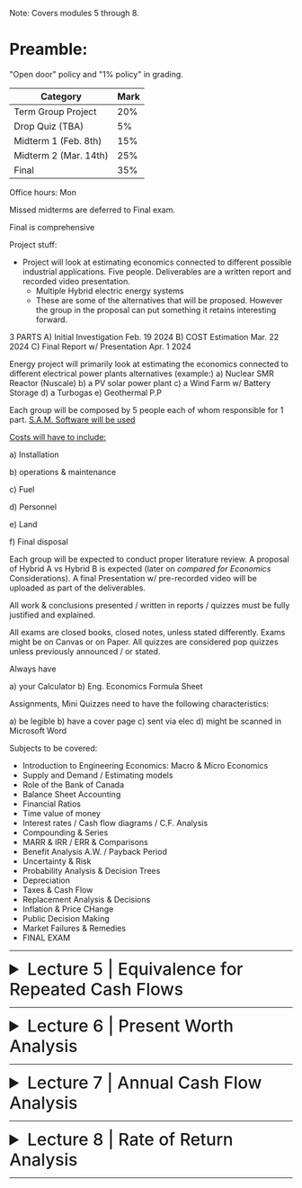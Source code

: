 Note: Covers modules 5 through 8.

# Preamble:

"Open door" policy and "1% policy" in grading.

| Category                     | Mark   |
|------------------------------|--------|
| Term Group Project           | 20%    |
| Drop Quiz (TBA)              | 5%     |
| Midterm 1 (Feb. 8th)         | 15%    |
| Midterm 2 (Mar. 14th)        | 25%    |
| Final                        | 35%    |

Office hours: Mon

Missed midterms are deferred to Final exam.

Final is comprehensive

Project stuff:

- Project will look at estimating economics connected to different possible industrial applications. Five people. Deliverables are a written report and recorded video presentation.
  - Multiple Hybrid electric energy systems
  - These are some of the alternatives that will be proposed. However the group in the proposal can put something it retains interesting forward.
 
3 PARTS
A) Initial Investigation Feb. 19 2024
B) COST Estimation Mar. 22 2024
C) Final Report w/ Presentation Apr. 1 2024

Energy project will primarily look at estimating the economics connected to different electrical power plants alternatives (example:)
a) Nuclear SMR Reactor (Nuscale)
b) a PV solar power plant
c) a Wind Farm w/ Battery Storage
d) a Turbogas
e) Geothermal P.P

Each group will be composed by 5 people each of whom responsible for 1 part. [S.A.M. Software will be used](https://sam.nrel.gov/)

<ins>Costs will have to include:</ins>

a) Installation

b) operations & maintenance

c) Fuel

d) Personnel

e) Land

f) Final disposal

Each group will be expected to conduct proper literature review. A proposal of Hybrid A vs Hybrid B is expected (later on *compared for Economics* Considerations). A final Presentation w/ pre-recorded video will be uploaded as part of the deliverables.

All work & conclusions presented / written in reports / quizzes must be fully justified and explained.

All exams are closed books, closed notes, unless stated differently. Exams might be on Canvas or on Paper. All quizzes are considered pop quizzes unless previously announced / or stated.

Always have

a) your Calculator
b) Eng. Economics Formula Sheet

Assignments, Mini Quizzes need to have the following characteristics:

a) be legible
b) have a cover page
c) sent via elec
d) might be scanned in Microsoft Word

Subjects to be covered:

- Introduction to Engineering Economics: Macro & Micro Economics
- Supply and Demand / Estimating models
- Role of the Bank of Canada
- Balance Sheet Accounting
- Financial Ratios
- Time value of money
- Interest rates / Cash flow diagrams / C.F. Analysis
- Compounding & Series
- MARR & IRR / ERR & Comparisons
- Benefit Analysis A.W. / Payback Period
- Uncertainty & Risk
- Probability Analysis & Decision Trees
- Depreciation
- Taxes & Cash Flow
- Replacement Analysis & Decisions
- Inflation & Price CHange
- Public Decision Making
- Market Failures & Remedies
- FINAL EXAM

---

<details>
  <summary style="font-size: 30px; font-weight: 500; cursor: pointer;">Lecture 5 | Equivalence for Repeated Cash Flows</summary>

# Learning Objectives
- Convert uniform series of cash flows to their equivalent present or future values
- Use arithmetic and geometric gradients to solve correctly modelled problems
- Use continuously compounded interest with uniform payment series

# Uniform Series Compound Interest Formulas
- Uniform series (A) is defined as:
- An end-of-period cash receipt or disbursement in a uniform series, continuing for n periods
- The entire series equivalent to P or F at an interest rate i

![compound interest factors (slide 4)](../static/EE_5_1.png)

- In the general case:

F = A(1+i)<sup>n–1</sup> + . . . + A(1+i)<sup>2</sup> +A(1+i) + A                         **[1]**

- Multiplying by (1+i):

(1+i)F = A(1+i)<sup>n</sup> + . . . + A(1+i)<sup>3</sup> + A(1+i)<sup>2</sup> + A(1+i)    **[2]**

- Factoring out A and subtracting (1) from (2):

iF = A[(1+i)<sup>n</sup> – 1]

Rearranging the previous equation
𝐹 = 𝐴 [((1 + 𝑖)<sup>𝑛</sup> − 1) / 𝑖]

- The notation is F = A(F/A, i%, n)
- This is called the **uniform series compound amount factor**


Solving for A:
𝐴 = 𝐹 * [𝑖 / ((1 + 𝑖)<sup>𝑛</sup> − 1)]

- The notation is A = F(A/F, i%, n)
- This is called the **uniform series sinking fund factor**

Taking the sinking fund formula and substituting the single payment compound formula for F yields:

𝐴 = 𝐹 * [𝑖 / ((1 + 𝑖)<sup>𝑛</sup> − 1)] = 𝑃(1 + 𝑖)<sup>𝑛</sup> * [𝑖 / ((1 + 𝑖)<sup>𝑛</sup> − 1)]

- Therefore:

𝐴 = 𝑃[𝑖(1 + 𝑖)<sup>𝑛</sup> / ((1 + 𝑖)<sup>𝑛</sup> − 1)]

- Notation: A = P(A/P, i%, n)
- This is called the **uniform series capital recovery factor**

Solving the capital recovery formula for P:
𝑃 = 𝐴 * [((1 + 𝑖)<sup>𝑛</sup> − 1) / 𝑖(1 + 𝑖)<sup>𝑛</sup>]

- Notation: P = A(P/A, i%, n)
- This is called the **uniform series present worth** formula

## Uniform Series Formulas: Problem 1
Joe wants to be able to **purchase a dream car for about $19,000** on **1 January 2004**, just after he graduates from college. Joe has had a part time job and started making deposits of **$275 each month** into an account that pays **9% compounded monthly** beginning with the **first deposit on 1 February 1999.** The **last deposit is to be made on 1 January 2004**. Determine how much money he would have saved to buy the car.

## Solution
_Monthly deposits_, 

A = $275

n = 2/1999 to 1/2004 = 60 periods. (5 years = 12 * 5 = 60 months)

F = $275 (F/A, 0.75%, 60) = $275 (69.770) = $19,168.75

Joe will have **$19,168.75** available for his purchase.

Therefore, Joe will have enough to purchase a dream car.

## Uniform Series Formulas: Problem 2
You are repaying a debt of $10,000 with equal payments made at the end of four equal periods. If the interest rate is 10% per period, how much of the original $10,000 principal will be paid in the second payment?

## Solution
Principal = $10,000

Number of equal payments (n) = 4. i = 10% per period.

A = P(A/P, i, n) = 10,000(A/P, 10%, 4) = 10,000 × 0.3155 = $3155

First payment interest on unpaid balance = 10,000 × 0.10 = $1000.

Principal repaid = A – 1,000 = $2155.00

Second payment Principal due = 10,000 – 2155 = $7845

Interest on unpaid balance = 7,845 × 0.10 = $784.50.

Principal paid in the second payment = 3,155 – 784.50 = $2370.50.

## Relationships Between Compound Interest Factors
- Single Payment
  - Compound amount factor = 1/Present Worth Factor
  - (F/P, i, n) = 1/(P/F, i, n)
- Uniform Series
  - Capital recovery factor = 1/Present Worth Factor
  - (A/P, i, n) = 1/(P/A, i, n)
    
  - Compound amount factor = 1/Sinking Fund Factor
  - (F/A, i, n) = 1/(A/F, i, n)
    
  - Capital recovery factor = Sinking Fund Factor plus i
  - (A/P, i, n) = (A/F, i, n) + i
    
# Uniform Series Involving P/A and A/P
The uniform series factors that involve P and A are derived as follows:

(1) Cash flow occurs in consecutive interest periods

(2) Cash flow amount is same in each interest period

The cash flow diagrams are:

![cash flow diagrams](../static/EE_5_2_1.png)

# Uniform Series Involving F/A and A/F
The uniform series factors that involve F and A are derived as follows:

(1) Cash flow occurs in consecutive interest periods

(2) Last cash flow occurs in same period as F

Cash flow diagrams are:

![cash flow diagrams](../static/EE_5_2_2.png)

![spreadsheet functions](../static/EE_5_2_3.png)

# Arithmetic Gradient
- A uniformly increasing series consists of two components:
  - Series component (A)
  - Gradient component (G)
 
![arithmetic gradient](../static/EE_5_3.png)

- Therefore:
- P = A(P/A, i%, n) + G(P/G, i%, n)

- Derivation of Arithmetic Gradient Factors
  - Arithmetic gradient present worth factor:

(𝑃/𝐺, 𝑖, 𝑛) = [((1 + 𝑖)<sup>𝑛</sup> − 𝑖𝑛 − 1) / 𝑖<sup>2</sup>(1 + 𝑖)<sup>𝑛</sup>

- Arithmetic gradient uniform series factor:
(𝐴/𝐺, 𝑖, 𝑛) = [(1/i) - (n/(1 + 𝑖)<sup>𝑛</sup> − 1)]

## Reality and the Assumed Uniformity of a, G, and g
- We define and start with an A (uniform annual cost), a G (uniform annual gradient), and a g (uniform annual rate of increase) for three reasons:
  1. It is easier to start with simple models
  2. These model cash flows are convenient for bounding the problems often encountered in engineering economic analysis
  3. Not enough is known about the future and so it is approximated through uniform series and gradients

# Geometric Gradient
- Period-by-period change is a uniform rate (g)
- It can be traced to population levels or other levels of activity where changes over time are best modelled as a percentage of the previous year.

![geometric gradient](../static/EE_5_4.png)

- Two possible cases:
  **- Where: i ≠ g**

𝑃 = 𝐴<sub>1</sub> [(1 − (1 + 𝑔)<sup>𝑛</sup> * (1 + 𝑖)<sup>-𝑛</sup>) /(𝑖 − 𝑔)]

- Factor Notation: (P/A, g, i, n)
- This is called the “geometric series present worth factor” where i ≠ g

  **- Where: i = g**

  𝑃 = 𝐴<sub>1</sub> * 𝑛(1 + 𝑖)<sup>–1</sup>

- Factor Notation: (P/A, g, i, n)
- This is called the “geometric series present worth factor” where i = g

# When Compounding Period and Payment Period Differ
- When compounding interest periods and payment periods differ, an adjustment is required in order to utilize the formulas.
- This is usually done by:
  1. Computing the equivalent payment amounts for each compounding period and applying the interest rate
  2. Computing an effective interest rate for the payment periods

![continuous compounding](../static/EE_5_5.png)


</details>

---

<details>
  <summary style="font-size: 30px; font-weight: 500; cursor: pointer;">Lecture 6 | Present Worth Analysis</summary>

# Learning Objectives
- Define the _present worth_ and _future worth_ criteria
- Use these criteria to choose between alternatives
- Apply the criteria in cases with equal, unequal, and infinite project lives

# Assumptions in Solving Economic Analysis Problems
- End-of-Year Convention
  - All cash flow amounts are calculated as amounts at the end of each period:
    - Now = end of period 0 (beginning of period 1)
    - Future amounts happen at the end of the period specified

![continuous compounding](../static/EE_6_1.png)

- No Sunk Costs
  - Only the current situation and the potential future is considered.

- Viewpoint of Economic Analysis Studies
  - Point of view of a firm vs. point of view of a department
  - Generally, we will want to take the point of view of a total firm when doing industrial economic analyses.
- Borrowed Money Viewpoint
  - Each problem has two monetary aspects:
    - Financing—the obtaining of money
    - Investment—the spending of money
  - Money required to finance projects is obtained at interest rate i.
- Income Taxes
  - Income taxes must be considered in order to find the real payoff of a project.
  - However, taxes will often affect alternatives in the same way, allowing us to compare our choices without considering income taxes.
- Effect of Inflation and Deflation
  - Inflation and deflation must be considered in order to find the real payoff of a project.

## Economic Criteria
- Alternatives are judged based on economic efficiency.
- To compare cash flows of alternatives, we must first move them to the same moment in time.
  - Present – present worth analysis
  - Future – future worth analysis
  - Series of equal cash flows at regular intervals – annual cash flow analysis
- Each of these methods will always yield the same recommendation for choosing the best alternative(s).

# Present Worth Techniques
- Careful consideration must be given to the time period covered by the analysis.
- Three potential analysis-period situations are possible when comparing alternatives:
  - Useful life of each alternative equals the analysis period
  - Useful lives different from the analysis period
  - There is an infinite analysis period, n = ∞

## 1. Useful Lives Equal to the Analysis Period
- When selecting between two alternatives using present worth analysis:
- Maximize:
  - Net Present Worth = Present worth benefits – Present worth of costs
  - NPW = PW of benefits – PW of costs
- The alternative with the higher NPW is selected
- This criterion is called the net present worth criterion and is written simply as NPW

![example1](../static/EE_6_2_1.png)
![example1](../static/EE_6_2_2.png)

## 2. Useful Lives Different from the Analysis Period
- It is NOT correct to analyze alternatives using NPW with different lives.
- Methods to handle this problem:
  - Examine the alternatives using a “least common multiple” (LCM) of lives.
  - Decide on an analysis period if the LCM method is too large or doesn’t make sense.
    - (e.g., 7 and 13 years gives an LCM = 91 years)

![example2](../static/EE_6_3_1.png)
![example2](../static/EE_6_3_2.png)
![example2](../static/EE_6_3_3.png)
![example2](../static/EE_6_3_4.png)

## 3. Infinite Analysis Period: Capitalized Cost
- The need for large-scale infrastructure projects (bridges, pipelines, etc.) is considered to be permanent.
- These types of projects are considered to have an infinite analysis period.
- Capitalized cost is the present sum that is required to provide the service indefinitely.
- For any initial present sum P, there can be an end-of-period withdrawal of A which is equal to P(i):
  - These withdrawals will never decrease the original principal
  - **A = Pi for n = infinity**
  - **Capitalized Cost = P = A/i**
    - The money set aside that can provide the funds for the project forever
 
![example3](../static/EE_6_4.png)

### Present Worth Analysis: Problem 1

Two outdoor facilities are being considered for an upcoming Olympic baseball event in three years. The ticket price is fixed for the event at $150/person payable in the event year. Facility A requires a non-refundable deposit of $250,000 and will hold 15,000 people for the event. Facility B does not require a deposit but holds only 13,000 people. If the event sells out in either facility, which facility should be chosen based on a present worth analysis, if the interest rate is 10%?

---

<details>
  <summary style="font-size: 30px; font-weight: 500; cursor: pointer;">**Solution**</summary>

  - Present worth of Facility A
  - P = –250,000 + 15,000(150)(P/F, 10%, 3)
  - P = –250,000 + 15,000(150)(0.7513)
  - P = $1,440,425
    
  - Present worth of Facility B
  - P = 13,000(150)(P/F, 10%, 3)
  - P = 13,000(150)(0.7513)
  - P = $1,465,035

  Choose Facility B because the NPW of B is more profitable based on a present worth analysis.
</details>

---

### Present Worth Analysis: Problem 2
A municipal contractor has agreed to construct an electric power plant and to deposit sufficient money in a perpetual trust fund to pay a $10,000/year operating cost and to perform a major renovation to the plant every 15 years at a cost of $200,000. The plant itself will initially cost $500,000 to construct. If the trust fund earns 10% interest per year (compounded annually), what is his capitalized cost to construct the plant, to make the future periodic renovations, and to pay the annual operating costs forever?

<details>
  <summary style="font-size: 30px; font-weight: 500; cursor: pointer;">**Solution**</summary>

  - A = $10,000 /year
  - Renovation cost every 15 years = $200,000

  - Initial cost = $500,000. Interest rate = 10%
  - Capitalized cost, P0 = 500,000 + (100,000/0.10) + {200,000 (A/P, 10%, 15)/0.10} = 500,000 + 1,000,000 + {200,000(0.1315)/0.10}
  
  - **= $1,763,000**
</details>

# Multiple Alternatives
- Two or more alternatives can be handled by present worth analysis.
- The NPW can be evaluated for each project.
- Selection is made based on the criteria for the project (minimizing or maximizing the present worth of the alternatives).

![example4](../static/EE_6_5_1.png)

# Bond Pricing
- When Bonds are purchased, the fixed items are:
  - Face Value (e.g., $1000)
    - Amount paid out when the bond matures
  - A nominal interest rate (e.g., 8% semi-annually)
    - Sometimes called “coupon rate”
    - The amount of interest paid out to the bond holder per compounding period
- The purchase price can vary depending on the current market interest rate as the present worth of a bond is determined from the fixed values above (the interest paid out per compounding period and the final face value paid out in the future).

![example5](../static/EE_6_6_1.png)
![example5](../static/EE_6_6_2.png)

## Spreadsheets and Present Worth
- With spreadsheets, it is easy to use 120 months instead of 10 years, and the cash flows can be estimated for each month.
  - e.g., Air-conditioning costs for summer vs. winter
- No interpolation needed for interest rates
  - Easy to calculate a repayment schedule

# Future Worth Analysis
- In present worth analysis, alternatives are compared in terms of their present equivalent value.
- We can also choose between alternatives by finding their equivalent value at some future date. This is called future worth analysis.
- Future worth analysis is a more natural way of thinking about certain types of problems.
  - E.g., if we are setting aside money to provide ourselves with a pension on retirement, we’re interested in how much money we’ll have when we retire. We don’t care what that amount of money would be worth now, since we’re not going to be spending it now.

![example6](../static/EE_6_7.png)
</details>

---

<details>
  <summary style="font-size: 30px; font-weight: 500; cursor: pointer;">Lecture 7 | Annual Cash Flow Analysis</summary>

# Learning Objectives
- Define equivalent uniform annual cost (EUAC)
- Resolve any series of cash flows into its annual cash flow equivalent
- Use annual costs to compare alternatives with equal, common multiple, or continuous lives, or over some fixed study period
 
# Annual Cash Flow Calculations
- The objective is to compare alternatives based on annual cash flows.
- This requires converting present values and one-time values on the timeline to equivalent uniform annual values.
  - Using annual worth factors: F
    - For example: A = P(A/P, i%, 4)
![diagram](../static/EE_7_1_1.png)   
![example1](../static/EE_7_1_2.png)

# Treatment of Salvage Value
- When there is a salvage value at the end of the life of an asset, it is represented as a one-time cash flow benefit at the end of the asset’s life (i.e., it lowers the equivalent uniform annual cost).
- Example: Salvage value (S) of asset with a four-year life

![diagram](../static/EE_7_2_1.png)

When there is an initial cost (P) followed by a salvage value (S) the equivalent uniform annual worth (EUAC) can be computed by:
- EUAC = P(A/P, i, n) – S(A/F, i, n)
**OR**
- EUAC = (P – S)(A/F, i, n) + Pi
**OR**
- EUAC = (P – S)(A/P, i, n) + Si

- Known as "capital recovery cost"

- Direct relationship between present worth cost and equivalent uniform cost:
  - EUAC = PWCost(A/P, i, n)
- Expenditure of money increases EUAC, whereas receipt of money decreases EUAC.
- For irregular cash disbursements over the analysis period it is convenient to convert them to a present worth cost first, rather than use the above equation.
- For arithmetic gradient the factor that can be used is: (A/G, i, n)

![example2](../static/EE_7_2_2.png)
![example2](../static/EE_7_2_3.png)


# Annual Cash Flow Analysis
- When comparing alternatives, we can always ignore any cash flows common to each alternative.
- So if two strategies both yield the same benefits, we can simply choose the one with the lower equivalent annual costs.
- Conversely, if two strategies have the same costs, we will choose the one with the greater equivalent annual benefits.

# Cash Flow Calculations: Problem
- A university student looking for new tires has located the following alternatives:

| Tire Life (warranty) | Price/Tire |
|-|-|
|12 Months|$30.95|
|24 Months|$44.95|
|36 Months|$53.95|
|48 Months|$59.95|

- If she figures that money is worth 12%, which tires should she choose?

---

<details>
  <summary style="font-size: 30px; font-weight: 500; cursor: pointer;">Solution</summary>
  
  - EUAC (12 month tire) = $30.95 (A/P, 12%, 1) = $34.66
  - EUAC (24 month tire) = $44.95 (A/P, 12%, 2) = $26.60
  - EUAC (36 month tire) = $53.95 (A/P, 12%, 3) = $22.46
  - EUAC (48 month tire) = $59.95 (A/P, 12%, 4) = $19.74

**Choose the 48 Month Tire to reduce annual costs.**

</details>

---

# Analysis Period
- Alternatives have equal lives.
  - If the lives are equal, the analysis period is based on the same lifetime.
    
- Alternatives have unequal lives.
  - If the lives are unequal, the analysis period is based on alternate lifetimes.
    - No LCM is required as in present worth analysis.
    - **Multiples of service life are equivalent to one service life with annual worth analysis—therefore, it doesn’t matter!**
   

## Infinite Analysis Period
- Since multiples of finite service lives are equivalent to one service life, an infinite analysis of finite service lives yield:
  - EUAC<sub>infinite analysis period</sub> = EUAC<sub>for limited life _n_</sub>
- However, when an alternative with an infinite life is evaluated over an infinite analysis period:
  - EUAC<sub>infinite analysis period</sub> = P(A/P, i, ∞) + Any other annual costs

- When n = ∞, A = Pi, therefore:
  - EUAC<sub>infinite analysis period</sub> = Pi + Any other annual costs

- The difference in annual cost between a long life and an infinite life is normally small, unless an unusually low interest rate is used.
  - Example: $5.5 Million cost at 6%/year
    - Infinite Life: EUAC = 5.5(0.06) = $330,000
    - Long Life (85 years): EUAC = 5.5(A/P, 6%, 85) = $332,000
  - Difference in time is large (85 compared to infinity) but the EUAC is small.

# Annual Cash Flow Analysis: Problem
- The following data are available for three different alternatives:


|  | Alternative A | Alternative B | Alternative C |
|-|-|-|-|
|Initial Cost|$1000|$1500|$2000|
|Uniform Annual Benefits|$200|$276.20|$654.80|
|Useful Life in Years|--|20|5|
|Interest Rate|15%|15%|15%|

- Alternatives B and C are replaced at the end of their useful lives with identical replacements. Using annual cash flow analysis find the most attractive alternative.


<details>
  <summary style="font-size: 30px; font-weight: 500; cursor: pointer;">Solution</summary>
  
**Alternative A**
- EUAB – EUAC = 200 – 1000(0.15) = $50

**Alternative B**
- EUAB – EUAC = 276.2 – 1500(A/P, 15%, 20) = 276.2 – 1500(0.1598) = $36.5

**Alternative C**
- EUAB – EUAC = 654.8 – 2000(A/P, 15%, 5) = 654.8 – 2000(0.2983) = $58.2

**Choose Alternative C.**

</details>

![example3](../static/EE_7_3.png)

# Some Other Analysis Period
- The analysis period in a particular problem may be something other than the ones described so far.
- It may be equal to the life of the shorter-life alternative, the longer-life alternative, or something entirely different.
- One must carefully examine **the consequences** of each alternative throughout the analysis period and, in addition, see what differences there might be in salvage values, and so forth, at the end of the analysis period.

# Mortgages in Canada
- Although technically a mortgage is a legal document, most people use the word to mean a long-term amortized loan that is used for buying real property such as a house or land.
- If the mortgage payments are not made, the lender can take the property and sell it to recover the outstanding debt.

- A mortgage document:
  - Outlines the terms and conditions for repaying the money borrowed: the amount borrowed, the interest rate, the first and last payment dates, the amortization period, and the date the balance is due (the renewal date or term).
  - Prepayment options and penalties may also be included.

- Amortization:
  - Length of time it takes to pay off the mortgage assuming:
    - Payments are made on time with no additional payments
    - Interest rate doesn’t change

- Amortization periods are typically between 5 years and 40 years (The norm is 20 or 25 years)

- Terms
  - The amortization of a mortgage is often made up of smaller periods called "terms" and a term is the period in which the interest rate "term" is fixed.
- At the end of the term, the mortgage can be renewed for a another term at the current interest rate.

## Building an Amortization Schedule

- An amortization schedule lists the following for each payment period:
  - Loan payment
  - Interest paid
  - Principal paid
  - Remaining balance
- For each period _the interest paid_ equals the interest rate times the balance remaining from the period before.
- Then, the principal payment equals the payment minus the interest paid.
- Finally, this _principal payment_ is applied to the balance remaining from the preceding period to calculate the _new remaining balance._

![example4](../static/EE_7_4.png)

# Types of Mortgages Available
• “Conventional”:
• For 80% or less of the appraised value of the property, and as such
they require the purchaser to make a down payment of at least 20%.
• “High-ratio” mortgages:
• Higher than 80% and usually require an outside agency such as the
CMHC (Central Mortgage and Housing Corporation) to insure the
mortgage.
• Some others:
• Open, variable rate, ARM (adjustable rate mortgage), capped rate,
closed, convertible rate, second, reverse, and CHIP mortgage.
Mortgage Interest Rate
Interest rate is expressed as:
• % compounded semi-annually, not in advance.
⮚ An old English term when ledgers were kept by hand
⮚ Nominal rate mortgage at 6% is actually 3% semi-annually
⮚ To determine actual effective monthly rate for this example
• (1+i)6 = 1.03
• In this case: i = 0.49%/month

# Equity
- The value remaining in a property after all mortgage and loans registered against the title are subtracted from its value.

- For example:
- Appraised value        $210,000
- minus mortgage        -$150,000
- minus second mortgage  -$25,000
- equals equity           $35,000



















</details>

---

<details>
  <summary style="font-size: 30px; font-weight: 500; cursor: pointer;">Lecture 8 | Rate of Return Analysis</summary>

# Computing Cash Flows
- We describe the benefits and costs as receipts (cash flowing in) and disbursements (cash flowing out) at different points in time
- The foundation of engineering economic analysis are techniques for comparing the value of money at different dates

## Time Value of Money
- When monetary consequences of an alternative occur in a considerable period, we cannot simply add up the various sums of money
- Money
  - It has value over time
  - It is a valuable asset that people are willing to pay to have it available to use
  - It can be rented in roughly the same way that an apartment is rented
    - The charge is called interest instead of rent
    - Our preference for having money now rather than money in the future differs from person to person
      - The preference for having money now rather than later has nothing to do with inflation
    - The bank expresses the time value it puts on money by publishing its interest rate

### Simple Interest
- Interest that is computed only on the original sum and not on accrued interest
  - **Total interest earned = P × i × n = Pin**
    - Where: P = present sum, i = interest rate/period, and n = # of time periods (e.g. years)
  - **Total money after n periods (F) = P + Pin or F = P(1+in)**
    - Where: F = future sum
     
![simple interest ex](../static/EE_4.1.png)

### Compound Interest
- In practice, interest is determined using the compound interest method.
- Simple interest is normally not used unless specifically stated otherwise
- Interest is calculated on the accumulated amount and not simply on the original amount
  - Interest on top of interest

Below, consider a $25,000 loan at 10%/year

| Year "n" | Total in Year "n" | Interest accumulated at end of year "n" | Amount accumulated at end of year "n" |
|-|-|-|-|
| 1 | $25,000 | $2,500 | $27,500 |
| 2 | $27,500 | $2,750 | $30,250 |
| 3 | $30,250 | $3,025 | $33,275 |
| 4 | $33,275 | $3,327.50 | $36,602.50 |

## Repaying a Debt
- There are many ways in which debts are repaid, including the following three plans:
1. Constant principal
2. Interest only
3. Constant payments

# Equivalence
- Equivalence with respect to the “time value of money” implies that a sum of money in one time period may have the same “value” to a different sum in another time period with respect to an interest rate.
  - Example:
    - $1000 now is equivalent to:
      - $1100 one year from now at 10% per year
      - $1050 one year from now at 5% per year
      - $1210 two years from now at 10% per year
      - $1102 two years from now at 5% per year

- Equivalence is dependent on interest rate.
- Equivalence is useful when:
  - There are cash flows (positive and/or negative) over “n” time periods that need to be compared
  - There are alternative comparisons of multiple cash flows
    - Alternative projects with cash flows over “n” time periods


## Single-Payment Compound Interest

### Formulas
- Notation:
- i = interest rate per interest period
- n = number of interest periods
- P = a present sum of money
- F = a future sum of money at the end of the nth interest period, which is equivalent to P at the interest rate i

Assuming interest rate (n) is in years,

  After one year, the future amount at the end of year one would be
  **F = P(1 + i)**

  After two years, the future amount at the end of year two, including the additional interest from year one, would be
  **F = P(1 + i) + iP(1 + i)**

  Equivalent to:
  **F = P(1 + i)(1 + i)** or **P(1 + i)<sup>2</sup>**

  Generalizing:
  **F = P(1 + i)<sup>n</sup>**

### Simple and Compound Interest: Problem

How much more would you owe at the end of 4 years using:
- simple interest at 9% per year or
- compound interest at 9% per year

if you borrowed $150,000 now?

### Solution

_Simple Interest_

F = P + Pin = 150,000 + 150,000(0.09)(4)

F = $204,000

_Compound Interest_

F = P(1 + i)<sup>n</sup>

F = 150,000(1.09)<sup>4</sup>

F = $211,737.24

211,737.24 – 204,000 = $7737.24

You would owe **$7737.24** more with a compound interest arrangement.

![simple interest ex](../static/EE_4.2.png)

![simple interest ex](../static/EE_4.3.png)

![simple interest ex](../static/EE_4.4.png)

![simple interest ex](../static/EE_4.5.png)

# Nominal and Effective Interest
- When specifying an interest rate, we implicitly mention two time periods
- We pay an interest rate of i per time_period1, compounded every time_period2
- Effective interest rate: when these time periods are both the same
- Nominal interest rate: when the two time periods don’t match

## Interest Rate Statements
The terms ‘nominal’ and ‘effective’ enter into consideration when the interest period is less than one year.

**New time-based definitions to understand and remember:**

- Interest period (t) – period of time over which interest is expressed.
  - For example, 1% per month.
- Compounding period (CP) – Shortest time unit over which interest is charged or earned.
  - For example,10% per year compounded monthly.
- Compounding frequency (m) – Number of times compounding occurs within the interest period t

## Understanding Interest Rate Terminology
- A nominal interest rate (r) is obtained by multiplying an interest rate that is expressed over a short time period by the number of compounding periods in a longer time period: That is:
  - r = interest rate per period x number of compounding periods
    - Example: If i = 1% per month, nominal rate per year is
    - r = (1)(12) = 12% per year)
      
- Effective interest rates (i) take compounding into account (effective rates can be obtained from nominal rates via a formula to be discussed later).

IMPORTANT: **Nominal interest rates** are essentially **simple interest rates**. Therefore, they **can never be used in interest formulas**. **Effective rates** must **always be used hereafter in all interest formulas**.

![More About Interest Rate Technology](../static/EE_4.6.png)

## Effective Annual Interest Rates

Nominal rates are converted into effective annual rates via the equation:
𝒊<sub>𝒂</sub> = (𝟏 + 𝒓/𝒎)<sup>𝒎</sup> − 𝟏

𝒊<sub>𝒂</sub> = (𝟏 + 𝒊)<sup>𝒎</sup> − 𝟏

where 
- i<sub>a</sub> = effective annual interest rate
- i = effective rate for one compounding period
- m = number of times that interest is compounded per year
  - Example: For a nominal interest rate of 12% per year, determine the nominal and effective rates per year for (a) quarterly, and (b) monthly compounding
  - Solution:

(a)

Nominal r / year = 12% per year

Nominal r / quarter = 12/4 = 3.0% per quarter

Effective i / year = (1 + 0.03)<sup>4</sup> − 1 = 12.55% per year



    
(b) 

Nominal r /month = 12/12 = 1.0% per month

Effective i / year = (1 + 0.01)<sup>12</sup> − 1 = 12.68% per year


# Continuous Compounding
- The number of compounding periods depends on the number of subdivisions.
- A nominal interest rate of 12%/year compounded:
  - m = 1: yearly (equals 12% effective yearly)
  - m = 2: semi-annually (equals 12.360% effective yearly)
  - m = 4: quarterly (equals 12.551% effective yearly)
  - m = 52: weekly (equals 12.734% effective yearly)
  - m = 365: daily (equals 12.747% effective yearly)
  - m = 525600: hourly (equals 12.749% effective yearly)
- Note: we are approaching a limit!
- For infinite compounding periods (continuously compounded):
  - 𝑖<sub>-𝑎</sub>=(𝑒<sup>𝑟</sup>) − 1
  
- To find compound amount and present worth for continuous compounding and a single payment, we write:
- Compound amount F = P(ern) = P[F/P, r, n]
- Present worth P = F(e−rn) = F[P/F, r, n]
- Square brackets around the factors denote continuous compounding.

## Equivalence and Sustainability
- The formulas and methods we use give reasonable results when applied to time spans of less than a century, but can be misleading when applied to longer time periods
- Many of the problems humanity currently faces require us to plan on a time scale of centuries or longer

</details>

---
